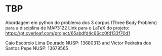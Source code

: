 # TBP
Abordagem em python do problema dos 3 corpos (Three Body Problem) para a disciplina de MAP3122
Link para o LaTeX do projeto: https://pt.overleaf.com/project/65abdfd4c96cc0fd133f70d1

Caio Escórcio Lima Dourado NUSP: 13680313 and Victor Pedreira dos Santos Pepe NUSP: 13679565

